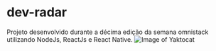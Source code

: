 # dev-radar
Projeto desenvolvido durante a décima edição da semana omnistack utilizando NodeJs, ReactJs e React Native.
![Image of Yaktocat](https://octodex.github.com/images/yaktocat.png)
